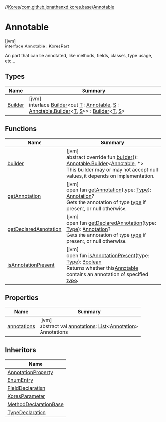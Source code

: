 //[Kores](../../../index.md)/[com.github.jonathanxd.kores.base](../index.md)/[Annotable](index.md)

# Annotable

[jvm]\
interface [Annotable](index.md) : [KoresPart](../../com.github.jonathanxd.kores/-kores-part/index.md)

An part that can be annotated, like methods, fields, classes, type usage, etc...

## Types

| Name | Summary |
|---|---|
| [Builder](-builder/index.md) | [jvm]<br>interface [Builder](-builder/index.md)<out [T](-builder/index.md) : [Annotable](index.md), [S](-builder/index.md) : [Annotable.Builder](-builder/index.md)<[T](-builder/index.md), [S](-builder/index.md)>> : [Builder](../../com.github.jonathanxd.kores.builder/-builder/index.md)<[T](-builder/index.md), [S](-builder/index.md)> |

## Functions

| Name | Summary |
|---|---|
| [builder](builder.md) | [jvm]<br>abstract override fun [builder](builder.md)(): [Annotable.Builder](-builder/index.md)<[Annotable](index.md), *><br>This builder may or may not accept null values, it depends on implementation. |
| [getAnnotation](get-annotation.md) | [jvm]<br>open fun [getAnnotation](get-annotation.md)(type: [Type](https://docs.oracle.com/javase/8/docs/api/java/lang/reflect/Type.html)): [Annotation](../-annotation/index.md)?<br>Gets the annotation of type [type](get-annotation.md) if present, or null otherwise. |
| [getDeclaredAnnotation](get-declared-annotation.md) | [jvm]<br>open fun [getDeclaredAnnotation](get-declared-annotation.md)(type: [Type](https://docs.oracle.com/javase/8/docs/api/java/lang/reflect/Type.html)): [Annotation](../-annotation/index.md)?<br>Gets the annotation of type [type](get-declared-annotation.md) if present, or null otherwise. |
| [isAnnotationPresent](is-annotation-present.md) | [jvm]<br>open fun [isAnnotationPresent](is-annotation-present.md)(type: [Type](https://docs.oracle.com/javase/8/docs/api/java/lang/reflect/Type.html)): [Boolean](https://kotlinlang.org/api/latest/jvm/stdlib/kotlin/-boolean/index.html)<br>Returns whether this[Annotable](index.md) contains an annotation of specified [type](is-annotation-present.md). |

## Properties

| Name | Summary |
|---|---|
| [annotations](annotations.md) | [jvm]<br>abstract val [annotations](annotations.md): [List](https://kotlinlang.org/api/latest/jvm/stdlib/kotlin.collections/-list/index.html)<[Annotation](../-annotation/index.md)><br>Annotations |

## Inheritors

| Name |
|---|
| [AnnotationProperty](../-annotation-property/index.md) |
| [EnumEntry](../-enum-entry/index.md) |
| [FieldDeclaration](../-field-declaration/index.md) |
| [KoresParameter](../-kores-parameter/index.md) |
| [MethodDeclarationBase](../-method-declaration-base/index.md) |
| [TypeDeclaration](../-type-declaration/index.md) |
